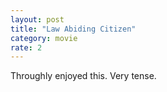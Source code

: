 ```yaml
---
layout: post
title: "Law Abiding Citizen"
category: movie
rate: 2
---
```


Throughly enjoyed this. Very tense.
